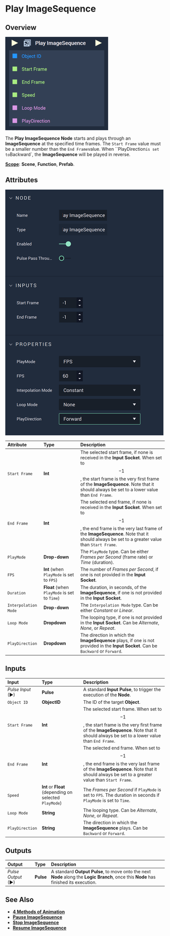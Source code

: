 # Play ImageSequence

## Overview

![The Play ImageSequence Node.](../../../.gitbook/assets/playimagesequencenode20231.png)

The **Play ImageSequence Node** starts and plays through an **ImageSequence** at the specified time frames. The `Start Frame` value must be a smaller number than the `End Frame`value. When ``PlayDirection` is set to `Backward`, the **ImageSequence** will be played in reverse.  

[**Scope**](../../overview.md#scopes): **Scene**, **Function**, **Prefab**.

## Attributes

![The Play ImageSequence Node Attributes.](../../../.gitbook/assets/playimagesequenceatts20231.png)

| Attribute | Type | Description |
| :--- | :--- | :--- |
| `Start Frame` | **Int** | The selected start frame, if none is received in the **Input Socket**. When set to $$-1$$, the start frame is the very first frame of the **ImageSequence**. Note that it should always be set to a lower value than `End Frame`. |
| `End Frame` | **Int** | The selected end frame, if none is received in the **Input Socket**. When set to $$-1$$, the end frame is the very last frame of the **ImageSequence**. Note that it should always be set to a greater value than `Start Frame`. |
| `PlayMode` | **Drop-down** | The `PlayMode` type. Can be either _Frames per Second_ \(frame rate\) or _Time_ \(duration\). |
| `FPS` | **Int** (when `PlayMode` is set to `FPS`)| The number of _Frames per Second_, if one is not provided in the **Input Socket**. |
|`Duration`|**Float** (when `PlayMode` is set to `Time`)|The duration, in seconds, of the **ImageSequence**, if one is not provided in the **Input Socket**.|
| `Interpolation Mode` | **Drop-down** | The `Interpolation Mode` type. Can be either _Constant_ or _Linear_. |
| `Loop Mode` | **Dropdown** | The looping type, if one is not provided in the **Input Socket**. Can be _Alternate_, _None_, or _Repeat_. |
| `PlayDirection` | **Dropdown** | The direction in which the **ImageSequence** plays, if one is not provided in the **Input Socket**. Can be `Backward` or `Forward`. |

## Inputs

| Input | Type | Description |
| :--- | :--- | :--- |
| _Pulse Input_ \(►\) | **Pulse** | A standard **Input Pulse**, to trigger the execution of the **Node**. |
| `Object ID` | **ObjectID** | The ID of the target **Object**. |
| `Start Frame` | **Int** | The selected start frame. When set to $$-1$$, the start frame is the very first frame of the **ImageSequence**. Note that it should always be set to a lower value than `End Frame`. |
| `End Frame` | **Int** | The selected end frame. When set to $$-1$$, the end frame is the very last frame of the **ImageSequence**. Note that it should always be set to a greater value than `Start Frame`. |
|`Speed`|**Int** or **Float** (depending on selected `PlayMode`)|The *Frames per Second* if `PlayMode` is set to `FPS`. The duration in seconds if `PlayMode` is set to `Time`. 
|`Loop Mode`|**String**|The looping type. Can be _Alternate_, _None_, or _Repeat_. 
|`PlayDirection`|**String**|The direction in which the **ImageSequence** plays. Can be `Backward` or `Forward`.

## Outputs

| Output | Type | Description |
| :--- | :--- | :--- |
| _Pulse Output_ \(►\) | **Pulse** | A standard **Output Pulse**, to move onto the next **Node** along the **Logic Branch**, once this **Node** has finished its execution. |

## See Also

* [**4 Methods of Animation**](https://docs.incari.com/incari-studio/v/2021.4/demo-projects/4-methods-of-animation#3.-image-sequence)
* [**Pause ImageSequence**](pauseimagesequence.md)
* [**Stop ImageSequence**](stopimagesequence.md)
* [**Resume ImageSequence**](resumeimagesequence.md)

